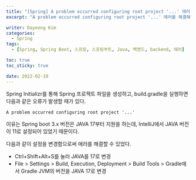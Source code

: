 ```yaml
---
title: "[Spring] A problem occurred configuring root project '...' 에러 해결 "
excerpt: "A problem occurred configuring root project '...' 에러를 해결해 보자."

writer: Dayeong Kim
categories:
  - Spring
tags:
  - [Spring, Spring Boot, 스프링, 스프링부트, Java, 백엔드, backend, 에러]

toc: true
toc_sticky: true

date: 2022-02-10
---
```


Spring Initializr를 통해 Spring 프로젝트 파일을 생성하고, build.gradle을 실행하면 다음과 같은 오류가 발생할 때가 있다.

`A problem occurred configuring root project '...'`

이유는 Spring boot 3.x 버전은 JAVA 17부터 지원을 하는데, IntelliJ에서 JAVA 버전이 11로 설정되어 있었기 때문이다.

다음과 같이 설정을 변경함으로써 에러를 해결할 수 있었다.

- Ctrl+Shift+Alt+S를 눌러 JAVA를 17로 변경
- File > Settings > Build, Execution, Deployment > Build Tools > Gradle에서 Gradle JVM의 버전을 JAVA 17로 변경
